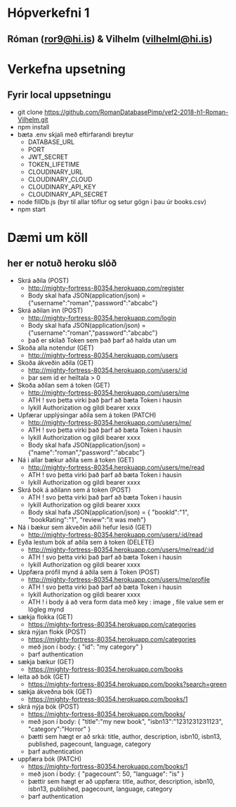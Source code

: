 # Hópverkefni 1
## Róman (ror9@hi.is) & Vilhelm (vilhelml@hi.is)

# Verkefna upsetning 
## Fyrir local uppsetningu
* git clone https://github.com/RomanDatabasePimp/vef2-2018-h1-Roman-Vilhelm.git
* npm install
* bæta .env skjali með eftirfarandi breytur
  - DATABASE_URL
  - PORT
  - JWT_SECRET
  - TOKEN_LIFETIME 
  - CLOUDINARY_URL
  - CLOUDINARY_CLOUD
  - CLOUDINARY_API_KEY
  - CLOUDINARY_API_SECRET
* node fillDb.js (byr til allar töflur og setur gögn i þau úr books.csv)
* npm start 

# Dæmi um köll
## her er notuð heroku slóð
* Skrá aðila (POST) 
  - http://mighty-fortress-80354.herokuapp.com/register 
  - Body skal hafa JSON(application/json) = {"username":"roman","password":"abcabc"}
* Skrá aðilan inn (POST)
  - http://mighty-fortress-80354.herokuapp.com/login
  - Body skal hafa JSON(application/json) = {"username":"roman","password":"abcabc"}
  - það er skilað Token sem það þarf að halda utan um
* Skoða alla notendur (GET)
  - http://mighty-fortress-80354.herokuapp.com/users
* Skoða ákveðin aðila (GET)
  - http://mighty-fortress-80354.herokuapp.com/users/:id
  - þar sem id er heiltala > 0
* Skoða aðilan sem á token (GET)
  - http://mighty-fortress-80354.herokuapp.com/users/me
  - ATH ! svo þetta virki það þarf að bæta Token i hausin 
  - lykill Authorization og gildi bearer xxxx 
* Upfærar upplýsingar aðila sem á token (PATCH)
  - http://mighty-fortress-80354.herokuapp.com/users/me/
  - ATH ! svo þetta virki það þarf að bæta Token i hausin 
  - lykill Authorization og gildi bearer xxxx 
  - Body skal hafa JSON(application/json) = {"name":"roman","password":"abcabc"}
* Ná i allar bækur aðila sem á token (GET)
  - http://mighty-fortress-80354.herokuapp.com/users/me/read
  - ATH ! svo þetta virki það þarf að bæta Token i hausin 
  - lykill Authorization og gildi bearer xxxx 
* Skrá bók á aðilann sem á token (POST) 
  - ATH ! svo þetta virki það þarf að bæta Token i hausin 
  - lykill Authorization og gildi bearer xxxx 
  - Body skal hafa JSON(application/json) = { "bookId":"1", "bookRating":"1", "review":"it was meh"}
* Ná i bækur sem ákveðin aðili hefur lesið (GET)
  - http://mighty-fortress-80354.herokuapp.com/users/:id/read
* Eyða lestum bók af aðila sem á token (DELETE)
  - http://mighty-fortress-80354.herokuapp.com/users/me/read/:id
  - ATH ! svo þetta virki það þarf að bæta Token i hausin 
  - lykill Authorization og gildi bearer xxxx 
* Uppfæra prófil mynd á aðila sem á Token (POST)
  - http://mighty-fortress-80354.herokuapp.com/users/me/profile
  - ATH ! svo þetta virki það þarf að bæta Token i hausin 
  - lykill Authorization og gildi bearer xxxx 
  - ATH ! i body á að vera form data með key : image , file value sem er lögleg mynd
* sækja flokka (GET)
   - https://mighty-fortress-80354.herokuapp.com/categories
* skrá nýjan flokk (POST)
   - https://mighty-fortress-80354.herokuapp.com/categories
   - með json í body: { "id": "my category" }
   - þarf authentication
* sækja bækur (GET)
   - https://mighty-fortress-80354.herokuapp.com/books
* leita að bók (GET)
   - https://mighty-fortress-80354.herokuapp.com/books?search=green
* sækja ákveðna bók (GET)
   - https://mighty-fortress-80354.herokuapp.com/books/1
* skrá nýja bók (POST)
   - https://mighty-fortress-80354.herokuapp.com/books/
   - með json í body: { "title":"my new book", "isbn13":"1231231231123", "category":"Horror" }
   - þætti sem hægt er að srká: title, author, description, isbn10, isbn13, published, pagecount, language, category
   - þarf authentication
 * uppfæra bók (PATCH)
   - https://mighty-fortress-80354.herokuapp.com/books/1
   - með json í body: { "pagecount": 50, "language": "is" }
   - þættir sem hægt er að uppfæra: title, author, description, isbn10, isbn13, published, pagecount, language, category
   - þarf authentication

